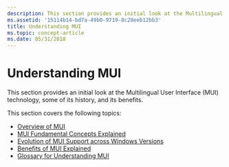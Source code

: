 ```yaml
---
description: This section provides an initial look at the Multilingual User Interface (MUI) technology, some of its history, and its benefits.
ms.assetid: '15114b14-bd7a-49b0-9719-8c28eeb12bb3'
title: Understanding MUI
ms.topic: concept-article
ms.date: 05/31/2018
---
```


# Understanding MUI

This section provides an initial look at the Multilingual User Interface (MUI) technology, some of its history, and its benefits.

This section covers the following topics:

-   [Overview of MUI](overview-of-mui.md)
-   [MUI Fundamental Concepts Explained](mui-fundamental-concepts-explained.md)
-   [Evolution of MUI Support across Windows Versions](evolution-of-mui-support-across-windows-versions.md)
-   [Benefits of MUI Explained](benefits-of-mui-explained.md)
-   [Glossary for Understanding MUI](glossary-for-understanding-mui.md)

 

 



